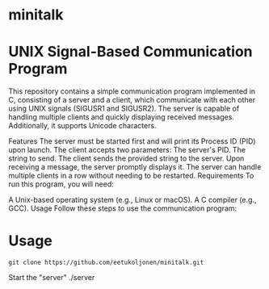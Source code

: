 # minitalk

# UNIX Signal-Based Communication Program
This repository contains a simple communication program implemented in C, consisting of a server and a client, which communicate with each other using UNIX signals (SIGUSR1 and SIGUSR2). The server is capable of handling multiple clients and quickly displaying received messages. Additionally, it supports Unicode characters.

Features
The server must be started first and will print its Process ID (PID) upon launch.
The client accepts two parameters:
The server's PID.
The string to send.
The client sends the provided string to the server.
Upon receiving a message, the server promptly displays it.
The server can handle multiple clients in a row without needing to be restarted.
Requirements
To run this program, you will need:

A Unix-based operating system (e.g., Linux or macOS).
A C compiler (e.g., GCC).
Usage
Follow these steps to use the communication program:

# Usage

```
git clone https://github.com/eetukoljonen/minitalk.git
```
Start the "server"
./server
